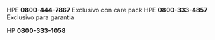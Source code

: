 HPE **0800-444-7867** Exclusivo con care pack
HPE	**0800-333-4857** Exclusivo para garantia

HP	**0800-333-1058**